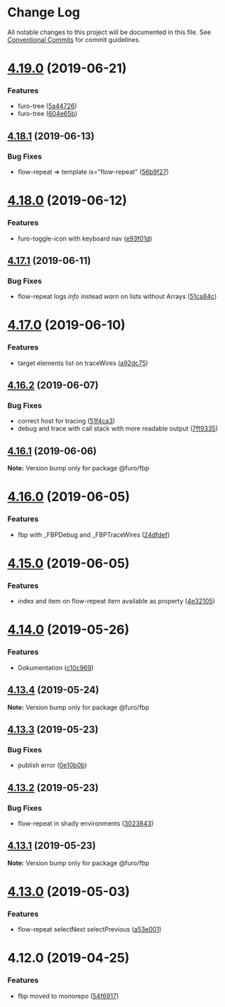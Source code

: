 # Change Log

All notable changes to this project will be documented in this file.
See [Conventional Commits](https://conventionalcommits.org) for commit guidelines.

# [4.19.0](https://github.com/veith/flowbased-polymer/compare/@furo/fbp@4.18.1...@furo/fbp@4.19.0) (2019-06-21)


### Features

* furo-tree ([5a44726](https://github.com/veith/flowbased-polymer/commit/5a44726))
* furo-tree ([604e65b](https://github.com/veith/flowbased-polymer/commit/604e65b))





## [4.18.1](https://github.com/veith/flowbased-polymer/compare/@furo/fbp@4.18.0...@furo/fbp@4.18.1) (2019-06-13)


### Bug Fixes

* flow-repeat => template is="flow-repeat" ([56b9f27](https://github.com/veith/flowbased-polymer/commit/56b9f27))





# [4.18.0](https://github.com/veith/flowbased-polymer/compare/@furo/fbp@4.17.1...@furo/fbp@4.18.0) (2019-06-12)


### Features

* furo-toggle-icon with keyboard nav ([e93f01d](https://github.com/veith/flowbased-polymer/commit/e93f01d))





## [4.17.1](https://github.com/veith/flowbased-polymer/compare/@furo/fbp@4.17.0...@furo/fbp@4.17.1) (2019-06-11)


### Bug Fixes

* flow-repeat logs *info* instead *warn* on lists without Arrays ([51ca84c](https://github.com/veith/flowbased-polymer/commit/51ca84c))





# [4.17.0](https://github.com/veith/flowbased-polymer/compare/@furo/fbp@4.16.2...@furo/fbp@4.17.0) (2019-06-10)


### Features

* target elements list on traceWires ([a92dc75](https://github.com/veith/flowbased-polymer/commit/a92dc75))





## [4.16.2](https://github.com/veith/flowbased-polymer/compare/@furo/fbp@4.16.1...@furo/fbp@4.16.2) (2019-06-07)


### Bug Fixes

* correct host for tracing ([51f4ca3](https://github.com/veith/flowbased-polymer/commit/51f4ca3))
* debug and trace with call stack with more readable output ([7ff9335](https://github.com/veith/flowbased-polymer/commit/7ff9335))





## [4.16.1](https://github.com/veith/flowbased-polymer/compare/@furo/fbp@4.16.0...@furo/fbp@4.16.1) (2019-06-06)

**Note:** Version bump only for package @furo/fbp





# [4.16.0](https://github.com/veith/flowbased-polymer/compare/@furo/fbp@4.15.0...@furo/fbp@4.16.0) (2019-06-05)


### Features

* fbp with _FBPDebug and _FBPTraceWires ([24dfdef](https://github.com/veith/flowbased-polymer/commit/24dfdef))





# [4.15.0](https://github.com/veith/flowbased-polymer/compare/@furo/fbp@4.14.0...@furo/fbp@4.15.0) (2019-06-05)


### Features

* index and item on flow-repeat item available as property ([4e32105](https://github.com/veith/flowbased-polymer/commit/4e32105))





# [4.14.0](https://github.com/veith/flowbased-polymer/compare/@furo/fbp@4.13.4...@furo/fbp@4.14.0) (2019-05-26)


### Features

* Dokumentation ([c10c969](https://github.com/veith/flowbased-polymer/commit/c10c969))





## [4.13.4](https://github.com/veith/flowbased-polymer/compare/@furo/fbp@4.13.3...@furo/fbp@4.13.4) (2019-05-24)

**Note:** Version bump only for package @furo/fbp





## [4.13.3](https://github.com/veith/flowbased-polymer/compare/@furo/fbp@4.13.2...@furo/fbp@4.13.3) (2019-05-23)


### Bug Fixes

* publish error ([0e10b0b](https://github.com/veith/flowbased-polymer/commit/0e10b0b))





## [4.13.2](https://github.com/veith/flowbased-polymer/compare/@furo/fbp@4.13.1...@furo/fbp@4.13.2) (2019-05-23)


### Bug Fixes

* flow-repeat in shady environments ([3023843](https://github.com/veith/flowbased-polymer/commit/3023843))





## [4.13.1](https://github.com/veith/flowbased-polymer/compare/@furo/fbp@4.13.0...@furo/fbp@4.13.1) (2019-05-23)

**Note:** Version bump only for package @furo/fbp





# [4.13.0](https://github.com/veith/flowbased-polymer/compare/@furo/fbp@4.12.0...@furo/fbp@4.13.0) (2019-05-03)


### Features

* flow-repeat selectNext selectPrevious ([a53e001](https://github.com/veith/flowbased-polymer/commit/a53e001))





# 4.12.0 (2019-04-25)


### Features

* fbp moved to monorepo ([54f6917](https://github.com/veith/flowbased-polymer/commit/54f6917))
